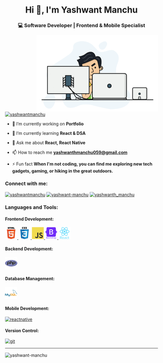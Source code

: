 <h1 align="center">Hi 👋, I'm Yashwant Manchu</h1>
<h3 align="center">💻 Software Developer | Frontend & Mobile Specialist</h3>

<img align="right" alt="coding_developer_gif" width="400" src='https://raw.githubusercontent.com/yashwant-manchu/yashwant-manchu/main/developer.gif' />
<p align="left"> <a href="https://twitter.com/yashwantmanchu" target="blank"><img src="https://img.shields.io/twitter/follow/yashwantmanchu?logo=twitter&style=for-the-badge" alt="yashwantmanchu" /></a> </p>

- 🔭 I’m currently working on **Portfolio**

- 🌱 I’m currently learning **React & DSA**

- 💬 Ask me about **React, React Native**

- 📫 How to reach me **yashwanthmanchu059@gmail.com**

- ⚡ Fun fact **When I'm not coding, you can find me exploring new tech gadgets, gaming, or hiking in the great outdoors.**

<h3 align="left">Connect with me:</h3>
<p align="left">
<a href="https://twitter.com/yashwantmanchu" target="_blank"><img align="center" src="https://raw.githubusercontent.com/rahuldkjain/github-profile-readme-generator/master/src/images/icons/Social/twitter.svg" alt="yashwantmanchu" height="30" width="40" /></a>
<a href="https://linkedin.com/in/yashwant-manchu" target="_blank"><img align="center" src="https://raw.githubusercontent.com/rahuldkjain/github-profile-readme-generator/master/src/images/icons/Social/linked-in-alt.svg" alt="yashwant-manchu" height="30" width="40" /></a>
<a href="https://instagram.com/yashwant_chowdary_manchu" target="_blank"><img align="center" src="https://raw.githubusercontent.com/rahuldkjain/github-profile-readme-generator/master/src/images/icons/Social/instagram.svg" alt="yashwanth_manchu" height="30" width="40" /></a>
</p>

<h3 align="left">Languages and Tools:</h3>

<h4 align="left">Frontend Development:</h4>
<p align="left">
  <a href="https://www.w3.org/html/" target="_blank" rel="noreferrer">
    <img src="https://raw.githubusercontent.com/devicons/devicon/master/icons/html5/html5-original-wordmark.svg" alt="html5" width="40" height="40"/>
  </a>
  <a href="https://www.w3schools.com/css/" target="_blank" rel="noreferrer">
    <img src="https://raw.githubusercontent.com/devicons/devicon/master/icons/css3/css3-original-wordmark.svg" alt="css3" width="40" height="40"/>
  </a>
  <a href="https://developer.mozilla.org/en-US/docs/Web/JavaScript" target="_blank" rel="noreferrer">
    <img src="https://raw.githubusercontent.com/devicons/devicon/master/icons/javascript/javascript-original.svg" alt="javascript" width="40" height="40"/>
  </a>
  <a href="https://getbootstrap.com" target="_blank" rel="noreferrer">
    <img src="https://raw.githubusercontent.com/devicons/devicon/master/icons/bootstrap/bootstrap-plain-wordmark.svg" alt="bootstrap" width="40" height="40"/>
  </a>
  <a href="https://reactjs.org/" target="_blank" rel="noreferrer">
    <img src="https://raw.githubusercontent.com/devicons/devicon/master/icons/react/react-original-wordmark.svg" alt="react" width="40" height="40"/>
  </a>
</p>

<h4 align="left">Backend Development:</h4>
<p align="left">
  <a href="https://www.php.net" target="_blank" rel="noreferrer">
    <img src="https://raw.githubusercontent.com/devicons/devicon/master/icons/php/php-original.svg" alt="php" width="40" height="40"/>
  </a>
</p>

<h4 align="left">Database Management:</h4>
<p align="left">
  <a href="https://www.mysql.com/" target="_blank" rel="noreferrer">
    <img src="https://raw.githubusercontent.com/devicons/devicon/master/icons/mysql/mysql-original-wordmark.svg" alt="mysql" width="40" height="40"/>
  </a>
</p>

<h4 align="left">Mobile Development:</h4>
<p align="left">
  <a href="https://reactnative.dev/" target="_blank" rel="noreferrer">
    <img src="https://reactnative.dev/img/header_logo.svg" alt="reactnative" width="40" height="40"/>
  </a>
</p>

<h4 align="left">Version Control:</h4>
<p align="left">
  <a href="https://git-scm.com/" target="_blank" rel="noreferrer">
    <img src="https://www.vectorlogo.zone/logos/git-scm/git-scm-icon.svg" alt="git" width="40" height="40"/>
  </a>
</p>

---

<p><img align="left" src="https://github-readme-stats.vercel.app/api/top-langs?username=yashwant-manchu&show_icons=true&locale=en&layout=compact" alt="yashwant-manchu" /></p>
